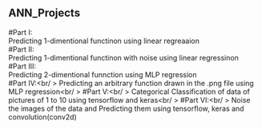 ## ANN_Projects
#Part I:<br />
Predicting 1-dimentional functinon using linear regreaaion<br />
#Part II:<br />
Predicting 1-dimentional functinon with noise using linear regressinon<br />
#Part III:<br />
Predicting 2-dimentional funnction using MLP regression<br />
#Part IV:<br/ >
Predicting an arbitrary function drawn in the .png file using MLP regression<br/ >
#Part V:<br/ >
Categorical Classification of data of pictures of 1 to 10 using tensorflow and keras<br/ >
#Part VI:<br/ >
Noise the images of the data and Predicting them using tensorflow, keras and convolution(conv2d)
